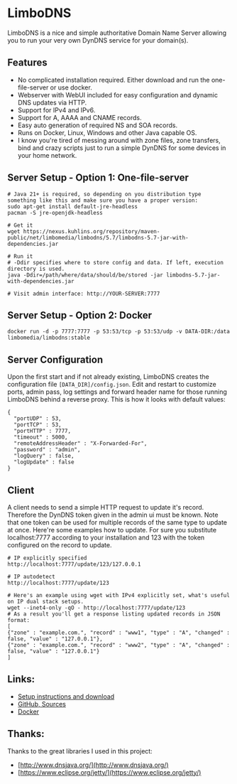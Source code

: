 # LimboDNS

LimboDNS is a nice and simple authoritative Domain Name Server allowing you to run your very own DynDNS service for your domain(s).

## Features
* No complicated installation required. Either download and run the one-file-server or use docker.
* Webserver with WebUI included for easy configuration and dynamic DNS updates via HTTP.
* Support for IPv4 and IPv6.
* Support for A, AAAA and CNAME records.
* Easy auto generation of required NS and SOA records.
* Runs on Docker, Linux, Windows and other Java capable OS.
* I know you're tired of messing around with zone files, zone transfers, bind and crazy scripts just to run a simple DynDNS for some devices in your home network.

## Server Setup - Option 1: One-file-server
```
# Java 21+ is required, so depending on you distribution type something like this and make sure you have a proper version:
sudo apt-get install default-jre-headless
pacman -S jre-openjdk-headless

# Get it
wget https://nexus.kuhlins.org/repository/maven-public/net/limbomedia/limbodns/5.7/limbodns-5.7-jar-with-dependencies.jar

# Run it
# -Ddir specifies where to store config and data. If left, execution directory is used.
java -Ddir=/path/where/data/should/be/stored -jar limbodns-5.7-jar-with-dependencies.jar

# Visit admin interface: http://YOUR-SERVER:7777
```

## Server Setup - Option 2: Docker
```
docker run -d -p 7777:7777 -p 53:53/tcp -p 53:53/udp -v DATA-DIR:/data limbomedia/limbodns:stable
```

## Server Configuration
Upon the first start and if not already existing, LimboDNS creates the configuration file `[DATA_DIR]/config.json`. Edit and restart to customize ports, admin pass, log settings and forward header name for those running LimboDNS behind a reverse proxy. This is how it looks with default values:
```
{
  "portUDP" : 53,
  "portTCP" : 53,
  "portHTTP" : 7777,
  "timeout" : 5000,
  "remoteAddressHeader" : "X-Forwarded-For",
  "password" : "admin",
  "logQuery" : false,
  "logUpdate" : false
}
```


## Client
A client needs to send a simple HTTP request to update it's record. Therefore the DynDNS token given in the admin ui must be known. Note that one token can be used for multiple records of the same type to update at once. Here're some examples how to update. For sure you substitute localhost:7777 according to your installation and 123 with the token configured on the record to update.

```
# IP explicitly specified
http://localhost:7777/update/123/127.0.0.1

# IP autodetect
http://localhost:7777/update/123

# Here's an example using wget with IPv4 explicitly set, what's useful on IP dual stack setups.
wget --inet4-only -qO - http://localhost:7777/update/123
# As a result you'll get a response listing updated records in JSON format:
[
{"zone" : "example.com.", "record" : "www1", "type" : "A", "changed" : false, "value" : "127.0.0.1"},
{"zone" : "example.com.", "record" : "www2", "type" : "A", "changed" : false, "value" : "127.0.0.1"}
]
```

## Links:
* [Setup instructions and download](https://limbomedia.net/etc/limbodns)
* [GitHub, Sources](https://github.com/thomaskuh/limbodns)
* [Docker](https://hub.docker.com/r/limbomedia/limbodns/)

## Thanks:
Thanks to the great libraries I used in this project:
* [http://www.dnsjava.org/](http://www.dnsjava.org/)
* [https://www.eclipse.org/jetty/](https://www.eclipse.org/jetty/)
